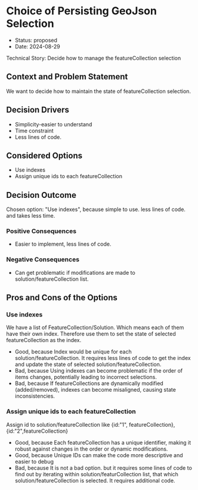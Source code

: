 # Choice of Persisting GeoJson Selection

* Status: proposed
* Date: 2024-08-29

Technical Story: Decide how to manage the featureCollection selection

## Context and Problem Statement

We want to decide how to maintain the state of featureCollection selection.

## Decision Drivers

* Simplicity-easier to understand
* Time constraint
* Less lines of code.

## Considered Options

* Use indexes
* Assign unique ids to each featureCollection

## Decision Outcome

Chosen option: "Use indexes", because simple to use. less lines of code. and takes less time.

### Positive Consequences

* Easier to implement, less lines of code.

### Negative Consequences

* Can get problematic if modifications are made to solution/featureCollection list.

## Pros and Cons of the Options

### Use indexes

We have a list of FeatureCollection/Solution. Which means each of them have their own index. Therefore use them to set the state of selected featureCollection as the index.

* Good, because Index would be unique for each solution/featureCollection. It requires less lines of code to get the index and update the state of selected solution/featureCollection.
* Bad, because Using indexes can become problematic if the order of items changes, potentially leading to incorrect selections.
* Bad, because If featureCollections are dynamically modified (added/removed), indexes can become misaligned, causing state inconsistencies.

### Assign unique ids to each featureCollection

Assign id to solution/featureCollection like {id:"1", featureCollection},{id:"2",featureCollection}

* Good, because Each featureCollection has a unique identifier, making it robust against changes in the order or dynamic modifications.
* Good, because Unique IDs can make the code more descriptive and easier to debug
* Bad, because It is not a bad option. but it requires some lines of code to find out by iterating within solution/featurCollection list, that which solution/featureCollection is selected. It requires additional code.
